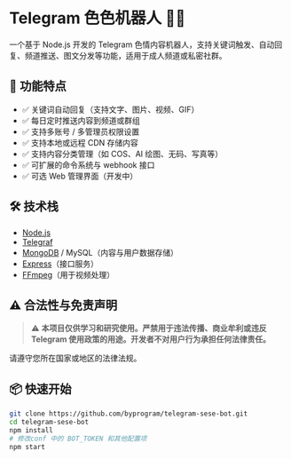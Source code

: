 # Telegram 色色机器人 🤖💋

一个基于 Node.js 开发的 Telegram 色情内容机器人，支持关键词触发、自动回复、频道推送、图文分发等功能，适用于成人频道或私密社群。

## 🌟 功能特点

- ✅ 关键词自动回复（支持文字、图片、视频、GIF）
- ✅ 每日定时推送内容到频道或群组
- ✅ 支持多账号 / 多管理员权限设置
- ✅ 支持本地或远程 CDN 存储内容
- ✅ 支持内容分类管理（如 COS、AI 绘图、无码、写真等）
- ✅ 可扩展的命令系统与 webhook 接口
- ✅ 可选 Web 管理界面（开发中）

## 🛠️ 技术栈

- [Node.js](https://nodejs.org/)
- [Telegraf](https://telegraf.js.org/)
- [MongoDB](https://www.mongodb.com/) / MySQL（内容与用户数据存储）
- [Express](https://expressjs.com/)（接口服务）
- [FFmpeg](https://ffmpeg.org/)（用于视频处理）

## ⚠️ 合法性与免责声明

> ⚠️ **本项目仅供学习和研究使用。严禁用于违法传播、商业牟利或违反 Telegram 使用政策的用途。开发者不对用户行为承担任何法律责任。**

请遵守您所在国家或地区的法律法规。

## 📦 快速开始

```bash
git clone https://github.com/byprogram/telegram-sese-bot.git
cd telegram-sese-bot
npm install
# 修改conf 中的 BOT_TOKEN 和其他配置项
npm start

